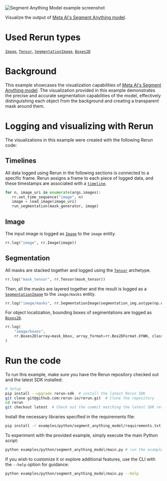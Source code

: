 <!--[metadata]
title = "Segment Anything Model"
tags = ["2D", "sam", "segmentation"]
description = "Example of using Rerun to log and visualize the output of Meta AI's Segment Anything model."
thumbnail = "https://static.rerun.io/segment-anything-model/36438df27a287e5eff3a673e2464af071e665fdf/480w.png"
thumbnail_dimensions = [480, 480]
channel = "release"
-->


<picture data-inline-viewer="examples/segment_anything_model">
  <source media="(max-width: 480px)" srcset="https://static.rerun.io/segment_anything_model/6aa2651907efbcf81be55b343caa76b9de5f2138/480w.png">
  <source media="(max-width: 768px)" srcset="https://static.rerun.io/segment_anything_model/6aa2651907efbcf81be55b343caa76b9de5f2138/768w.png">
  <source media="(max-width: 1024px)" srcset="https://static.rerun.io/segment_anything_model/6aa2651907efbcf81be55b343caa76b9de5f2138/1024w.png">
  <source media="(max-width: 1200px)" srcset="https://static.rerun.io/segment_anything_model/6aa2651907efbcf81be55b343caa76b9de5f2138/1200w.png">
  <img src="https://static.rerun.io/segment_anything_model/6aa2651907efbcf81be55b343caa76b9de5f2138/full.png" alt="Segment Anything Model example screenshot">
</picture>

Visualize the output of [Meta AI's Segment Anything model](https://segment-anything.com/).

# Used Rerun types
[`Image`](https://www.rerun.io/docs/reference/types/archetypes/image), [`Tensor`](https://www.rerun.io/docs/reference/types/archetypes/tensor), [`SegmentationImage`](https://www.rerun.io/docs/reference/types/archetypes/segmentation_image), [`Boxes2D`](https://www.rerun.io/docs/reference/types/archetypes/boxes2d)

# Background
This example showcases the visualization capabilities of [Meta AI's Segment Anything model](https://segment-anything.com/).
The visualization provided in this example demonstrates the precise and accurate segmentation capabilities of the model, effectively distinguishing each object from the background and creating a transparent mask around them.

# Logging and visualizing with Rerun

The visualizations in this example were created with the following Rerun code:

## Timelines

All data logged using Rerun in the following sections is connected to a specific frame.
Rerun assigns a frame to each piece of logged data, and these timestamps are associated with a [`timeline`](https://www.rerun.io/docs/concepts/timelines).

 ```python
for n, image_uri in enumerate(args.images):
    rr.set_time_sequence("image", n)
    image = load_image(image_uri)
    run_segmentation(mask_generator, image)
 ```

## Image
The input image is logged as [`Image`](https://www.rerun.io/docs/reference/types/archetypes/image) to the `image` entity.
```python
rr.log("image", rr.Image(image))
```
## Segmentation
All masks are stacked together and logged using the [`Tensor`](https://www.rerun.io/docs/reference/types/archetypes/tensor) archetype.
```python
rr.log("mask_tensor", rr.Tensor(mask_tensor))
```
Then, all the masks are layered together and the result is logged as a [`SegmentationImage`](https://www.rerun.io/docs/reference/types/archetypes/segmentation_image) to the `image/masks` entity.
```python
rr.log("image/masks", rr.SegmentationImage(segmentation_img.astype(np.uint8)))
```
For object localization, bounding boxes of segmentations are logged as [`Boxes2D`](https://www.rerun.io/docs/reference/types/archetypes/boxes2d).
```python
rr.log(
    "image/boxes",
    rr.Boxes2D(array=mask_bbox, array_format=rr.Box2DFormat.XYWH, class_ids=[id for id, _ in masks_with_ids]),
)
```

# Run the code
To run this example, make sure you have the Rerun repository checked out and the latest SDK installed:
```bash
# Setup
pip install --upgrade rerun-sdk  # install the latest Rerun SDK
git clone git@github.com:rerun-io/rerun.git  # Clone the repository
cd rerun
git checkout latest  # Check out the commit matching the latest SDK release
```
Install the necessary libraries specified in the requirements file:
```bash
pip install -r examples/python/segment_anything_model/requirements.txt
```
To experiment with the provided example, simply execute the main Python script:
```bash
python examples/python/segment_anything_model/main.py # run the example
```
If you wish to customize it or explore additional features, use the CLI with the `--help` option for guidance:
```bash
python examples/python/segment_anything_model/main.py --help
```
